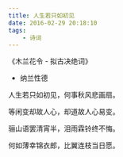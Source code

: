 ```yaml
---
title: 人生若只如初见
date: 2016-02-29 20:18:10
tags:
    - 诗词
---
```


《木兰花令 - 拟古决绝词》
- 纳兰性德

人生若只如初见，何事秋风悲画扇。

等闲变却故人心，却道故人心易变。

骊山语罢清宵半，泪雨霖铃终不悔。

何如薄幸锦衣郎，比翼连枝当日愿。
